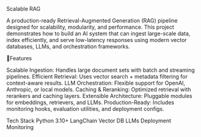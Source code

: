 Scalable RAG

A production-ready Retrieval-Augmented Generation (RAG) pipeline designed for scalability, modularity, and performance. This project demonstrates how to build an AI system that can ingest large-scale data, index efficiently, and serve low-latency responses using modern vector databases, LLMs, and orchestration frameworks.

🚀Features

Scalable Ingestion: Handles large document sets with batch and streaming pipelines.
Efficient Retrieval: Uses vector search + metadata filtering for context-aware results.
LLM Orchestration: Flexible support for OpenAI, Anthropic, or local models.
Caching & Reranking: Optimized retrieval with rerankers and caching layers.
Extensible Architecture: Pluggable modules for embeddings, retrievers, and LLMs.
Production-Ready: Includes monitoring hooks, evaluation utilities, and deployment configs.


Tech Stack
Python 3.10+
LangChain
Vector DB
LLMs
Deployment
Monitoring

